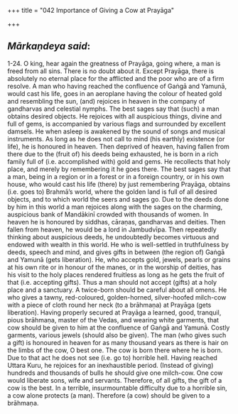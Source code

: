 +++
title = "042 Importance of Giving a Cow at Prayāga"

+++
 

## *Mārkaṇdeya said*:

1-24. O king, hear again the greatness of Prayāga, going where, a man is freed from all sins. There is no doubt about it. Except Prayāga, there is absolutely no eternal place for the afflicted and the poor who are of a firm resolve. A man who having reached the confluence of Gaṅgā and Yamunā, would cast his life, goes in an aeroplane having the colour of heated gold and resembling the sun, (and) rejoices in heaven in the company of gandharvas and celestial nymphs. The best sages say that (such) a man obtains desired objects. He rejoices with all auspicious things, divine and full of gems, is accompanied by various flags and surrounded by excellent damsels. He when asleep is awakened by the sound of songs and musical instruments. As long as he does not call to mind (his earthly) existence (or life), he is honoured in heaven. Then deprived of heaven, having fallen from there due to the (fruit of) his deeds being exhausted, he is born in a rich family full of (i.e. accomplished with) gold and gems. He recollects that holy place, and merely by remembering it he goes there. The best sages say that a man, being in a region or in a forest or in a foreign country, or in his own house, who would cast his life (there) by just remembering Prayāga, obtains (i.e. goes to) Brahmā’s world, where the golden land is full of all desired objects, and to which world the seers and sages go. Due to the deeds done by him in this world a man rejoices along with the sages on the charming, auspicious bank of Mandākinī crowded with thousands of women. In heaven he is honoured by siddhas, cāraṇas, gandharvas and deities. Then fallen from heaven, he would be a lord in Jambudvīpa. Then repeatedly thinking about auspicious deeds, he undoubtedly becomes virtuous and endowed with wealth in this world. He who is well-settled in truthfulness by deeds, speech and mind, and gives gifts in between (the region of) Gaṅgā and Yamunā (gets liberation). He, who accepts gold, jewels, pearls or grains at his own rite or in honour of the manes, or in the worship of deities, has his visit to the holy places rendered fruitless as long as he gets the fruit of that (i.e. accepting gifts). Thus a man should not accept (gifts) at a holy place and a sanctuary. A twice-born should be careful about all omens. He who gives a tawny, red-coloured, golden-horned, silver-hoofed milch-cow with a piece of cloth round her neck (to a brāhmaṇa) at Prayāga (gets liberation). Having properly secured at Prayāga a learned, good, tranquil, pious brāhmaṇa, master of the Vedas, and wearing white garments, that cow should be given to him at the confluence of Gaṅgā and Yamunā. Costly garments, various jewels (should also be given). The man (who gives such a gift) is honoured in heaven for as many thousand years as there is hair on the limbs of the cow, O best one. The cow is born there where he is born. Due to that act he does not see (i.e. go to) horrible hell. Having reached Uttara Kuru, he rejoices for an inexhaustible period. (Instead of giving) hundreds and thousands of bulls he should give one milch-cow. One cow would liberate sons, wife and servants. Therefore, of all gifts, the gift of a cow is the best. In a terrible, insurmountable difficulty due to a horrible sin, a cow alone protects (a man). Therefore (a cow) should be given to a brāhmaṇa.


